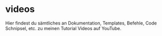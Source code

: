 # videos
Hier findest du sämtliches an Dokumentation, Templates, Befehle, Code Schnipsel, etc. zu meinen Tutorial Videos auf YouTube.
